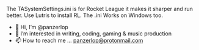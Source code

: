 The  TASystemSettings.ini is for Rocket League it makes it sharper and run better. Use Lutris to install RL. The .ini Works on Windows too.

- 👋 Hi, I’m @panzerlop
- 👀 I’m interested in writing, coding, gaming & music production
- 📫 How to reach me ... panzerlop@protonmail.com

<!---
panzerlop/panzerlop is a ✨ special ✨ repository because its `README.md` (this file) appears on your GitHub profile.
You can click the Preview link to take a look at your changes.
--->
